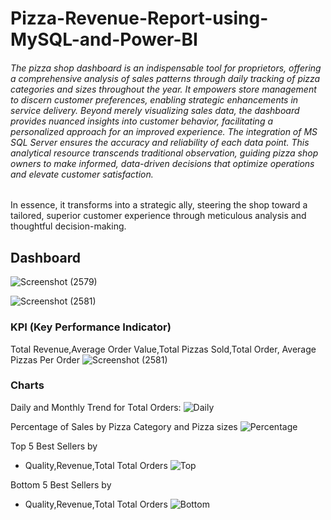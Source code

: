 # Pizza-Revenue-Report-using-MySQL-and-Power-BI


###### The pizza shop dashboard is an indispensable tool for proprietors, offering a comprehensive analysis of sales patterns through daily tracking of pizza categories and sizes throughout the year. It empowers store management to discern customer preferences, enabling strategic enhancements in service delivery. Beyond merely visualizing sales data, the dashboard provides nuanced insights into customer behavior, facilitating a personalized approach for an improved experience. The integration of MS SQL Server ensures the accuracy and reliability of each data point. This analytical resource transcends traditional observation, guiding pizza shop owners to make informed, data-driven decisions that optimize operations and elevate customer satisfaction. 

In essence, it transforms into a strategic ally, steering the shop toward a tailored, superior customer experience through meticulous analysis and thoughtful decision-making.

## Dashboard
![Screenshot (2579)](https://github.com/saumyajitpal/Pizza-Revenue-Report-using-MySQL-and-Power-BI/assets/86984943/f2306ae3-77c7-474e-b5be-5e990f2ed957)

![Screenshot (2581)](https://github.com/saumyajitpal/Pizza-Revenue-Report-using-MySQL-and-Power-BI/assets/86984943/288e5953-b176-484b-bc86-fb32e985dfe8)


###  KPI (Key Performance Indicator)

Total Revenue,Average Order Value,Total Pizzas Sold,Total Order,  Average Pizzas Per Order
![Screenshot (2581)](https://github.com/saumyajitpal/Pizza-Revenue-Report-using-MySQL-and-Power-BI/assets/86984943/d335933f-f5e5-45d0-a42d-e4a79b0d7c16)


###  Charts
Daily and Monthly Trend for Total Orders:
![Daily](https://github.com/saumyajitpal/Pizza-Revenue-Report-using-MySQL-and-Power-BI/assets/86984943/d11bef32-8325-443b-925f-ec71bf8737e5)


Percentage of Sales by Pizza Category and Pizza sizes
![Percentage](https://github.com/saumyajitpal/Pizza-Revenue-Report-using-MySQL-and-Power-BI/assets/86984943/cfca7061-aded-49c9-991d-d479bca2ce64)


Top 5 Best Sellers by 
- Quality,Revenue,Total Total Orders
![Top](https://github.com/saumyajitpal/Pizza-Revenue-Report-using-MySQL-and-Power-BI/assets/86984943/182bf267-46ba-4f18-af4e-e2027021d41e)

Bottom 5 Best Sellers by 
- Quality,Revenue,Total Total Orders
![Bottom](https://github.com/saumyajitpal/Pizza-Revenue-Report-using-MySQL-and-Power-BI/assets/86984943/a974157e-2854-4a05-bc72-dbbe923cfca9)























